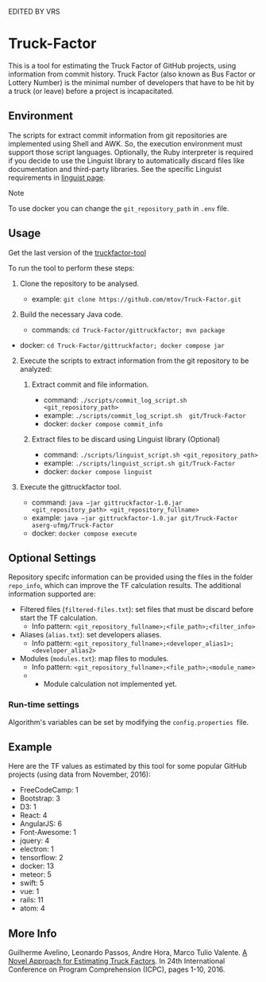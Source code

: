 EDITED BY VRS
# Truck-Factor

This is a tool for estimating the Truck Factor of GitHub projects, using information from commit history. Truck Factor (also known as Bus Factor or Lottery Number) is the minimal number of developers that have to be hit by a truck (or leave) before a project is incapacitated.

## Environment 

The scripts for extract commit information from git repositories are implemented using Shell and AWK. So, the execution environment must support those script languages.  Optionally, the Ruby interpreter is required if you decide to use the Linguist library to automatically discard files like documentation and third-party libraries. See the specific Linguist requirements in [linguist page](https://github.com/github/linguist).

> [!NOTE]
> To use docker you can change the `git_repository_path` in `.env` file.

## Usage

Get the last version of the [truckfactor-tool](https://github.com/mtov/Truck-Factor/releases)

To run the tool to perform these steps:

1. Clone the repository to be analysed.
	- example: ```git clone https://github.com/mtov/Truck-Factor.git```

2. Build the necessary Java code.
	- commands: ```cd Truck-Factor/gittruckfactor; mvn package```
  - docker: ```cd Truck-Factor/gittruckfactor; docker compose jar```

2. Execute the scripts to extract information from the git repository to be analyzed:
    1. Extract commit and file information. 
        - command: ```./scripts/commit_log_script.sh  <git_repository_path>```
        - example: ```./scripts/commit_log_script.sh  git/Truck-Factor```
        - docker: ```docker compose commit_info```
	
	
    2. Extract files to be discard using Linguist library (Optional)
        - command: ```./scripts/linguist_script.sh <git_repository_path>```
        - example: ```./scripts/linguist_script.sh git/Truck-Factor```
        - docker: ```docker compose linguist```
	
3. Execute the gittruckfactor tool.
    - command: ```java –jar gittruckfactor-1.0.jar <git_repository_path> <git_repository_fullname>```
    - example: ```java –jar gittruckfactor-1.0.jar git/Truck-Factor aserg-ufmg/Truck-Factor```
    - docker: ```docker compose execute```

## Optional Settings

Repository specifc information can be provided using the files in the folder `repo_info`, which  can improve the TF calculation results. The additional information supported are:

* Filtered files (`filtered-files.txt`): set files that must be discard before start the TF calculation. 
  * Info pattern: `<git_repository_fullname>;<file_path>;<filter_info>`
* Aliases (`alias.txt`): set developers aliases.
  * Info pattern: `<git_repository_fullname>;<developer_alias1>;<developer_alias2>`
* Modules (`modules.txt`): map files to modules. 
  * Info pattern: `<git_repository_fullname>;<file_path>;<module_name>`
  * * Module calculation not implemented yet.

### Run-time settings
Algorithm's variables can be set by modifying the `config.properties `file.

## Example

Here are the TF values as estimated by this tool for some popular GitHub projects (using data from November, 2016):

* FreeCodeCamp: 1
* Bootstrap: 3
* D3: 1
* React: 4
* AngularJS: 6
* Font-Awesome: 1
* jquery: 4
* electron: 1
* tensorflow: 2
* docker: 13
* meteor: 5
* swift: 5
* vue: 1
* rails: 11
* atom: 4

## More Info

Guilherme Avelino, Leonardo Passos, Andre Hora, Marco Tulio Valente. [A Novel Approach for Estimating Truck Factors](https://arxiv.org/abs/1604.06766). In 24th International Conference on Program Comprehension (ICPC), pages 1-10, 2016.
